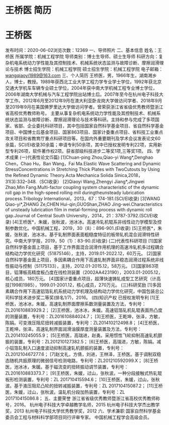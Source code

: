 # 王桥医 简历

# 王桥医
发布时间：2020-06-02浏览次数：12369
一、导师照片
二、基本信息
姓名：王桥医
所属学院：机械工程学院
导师类别：博士生导师、硕士生导师
科研方向：复杂机电系统动力学性能及其控制技术、机械系统状态监测与故障诊断、摩擦润滑理论与技术
博士招生学院：机械工程学院
硕士招生学院：机械工程学院
电子邮箱：wangqiaoyi1989@163.com
三、个人简历
王桥医，男，1966年生，湖南湘乡人，博士，教授。1989年获西北工业大学工程力学专业学士学位，1992年获北京交通大学机车车辆专业硕士学位，2004年获中南大学机械工程专业博士学位，2006年湖南大学机械与汽车工程学院出站博士后。2007年至今在杭州电子科技大学工作。2012年6月至2012年9月在澳大利亚卧龙岗大学做访问学者、2018年9月至2019年9月在美国佛罗里达大学做访问学者。曾荣获浙江省省级优秀教师暨浙江省高校优秀教师称号。
主要从事复杂机电系统动力学性能及其控制技术、机械系统状态监测与故障诊断、摩擦润滑理论与技术等科研。主持和参与完成了多项国家、省部、企业委托科研项目，其中包括国家自然科学基金项目、省自然科学基金项目、中国博士后基金项目、国家863项目、国家计委重点项目、省科技工业重点攻关项目和省教育厅重点科研项目等。在国内外重要期刊及学术会议发表论文60余篇，SCI/EI收录30余篇；申请专利50余项，其中已授权发明专利22项，实用新型专利26项，软件著作权2项。获省部级科技进步二等奖1项,三等奖1项。
四、学术成果
(一)代表性论文(5篇)
[1]Chuan-ping Zhou,Qiao-yi Wang*,Denghao Chen，Chao Hu，Ban Wang，Fai Ma.Elastic Wave Scattering and Dynamic StressConcentrations in Stretching Thick Plates with TwoCutouts by Using the Refined Dynamic Theory.Acta Mechanica Solida Sinica,2018，31(3):332–348.（SCI收录）
[2]Qiaoyi Wang,Zhengyi Jiang*,Jingwei Zhao,Min Fang.Multi-factor coupling system characteristic of the dynamic roll gap in the high-speed rolling mill duringtheunsteady lubrication process.Tribology International，2013，67：174-181.(SCI/EI收录)
[3]WANG Qiao-yi*,ZHANG Ze,CHEN Hui-qin,GUOShan,ZHAO Jing-wei.Characteristics of unsteady lubrication film in metal-forming process with dynamic roll gap.Journal of Central South University，2014，21：3787-3792.(SCI/EI收录)
[4]王桥医*，朱媛，张秋波，池冰冰。高速冷轧机辊系非线性动力学模型及控制参数优化。中国机械工程，2019，30（8）：896-901.(EI收录)
[5]王桥医*，朱媛，张秋波，池冰冰。基于轧制界面表面粗糙度特征的板带轧机混合润滑特性研究。中南大学学报，2019，50（1）：83-90.(EI收录)
(二)代表性科研项目
[1]国家自然科学基金面上项目，基于工作界面混合润滑作用机理的高速冷轧机多过程耦合结构动力学优化研究（51875146），主持，2019.01-2022.12，60万元。
[2]国家自然科学基金面上项目，多因素耦合作用下高速轧制界面非稳态润滑过程系统非线性振动与控制（51175133），主持，2012.01-2015.12，58万元。
[3]国家863项目，铝薄板高精度板凸度在线检测装置（2002AA423190），2003.01-2005.12，核心成员，180万元。
[4]国家计委重点项目，超薄快速铸轧成型工艺研究（计高技[1998]1985），1999.01-2001.12，核心成员，270万元。
(三)科研奖励
[1]多因素耦合作用下高速铝箔轧机系统动力学机理及结构动力学优化研究，中国包装总公司科学技术进步奖二等奖(排名1/7)，2016。
(四)知识产权
已授权发明专利
[1]王桥医，池冰冰，朱媛。高速轧制界面摩擦系数测量装置及方法，专利号：ZL201610883929.2；
[2]王桥医，池冰冰，朱媛。高速铝箔轧机轧辊表面热凸度的测量装置，专利号：ZL201610884024.7；
[3]王桥医，王乾坤，张泽，方敏，陈娟。可变液压阻尼扭转减振装置，专利号：ZL201410212498.8；
[4]王桥医，王乾坤，张泽。高速轧制界面润滑油膜厚度测量装置及方法，专利号：ZL201410245055.9；
[5]王桥医，高瑞进，赵勇。采用惯性飞轮抑制高速轧机颤振的装置，专利号：ZL201210127382.5；
[6]王桥医，高瑞进，方敏，陈娟。减小铝箔轧制入口速度波动抑制高速轧机颤振的装置，专利号：ZL201210467277.6；
[7]赵文礼，方倩，刘进，王林泽，王桥医。基于调制双稳态随机共振原理的微弱信号检测电路，专利号：ZL201210592099.X；
[8]王桥医，池冰冰，朱媛。基于磁流变的扭转振动调节装置，专利号：ZL201610883373.7；
[9]王桥医，朱媛，过山，张秋波。一种分段接触式热轧辊板形检测装置，专利号：ZL 201710415594.6；
[10]王桥医，朱媛，过山，张秋波。基于液压阻尼凸轮的扭转减振装置，专利号：ZL 201710415087.2；
[11]王桥医，朱媛，过山，张秋波。温轧机分段加热装置，专利号：ZL 201710415086.8；
五、主要荣誉
浙江省省级优秀教师暨浙江省高校优秀教师称号，2016。
杭州电子科技大学卓越教学名师，2015
杭州电子科技大学杰出教学奖，2013
杭州电子科技大学优秀教学奖，2012
六、学术兼职
国家自然科学基金委员会工程与材料科学部项目同行评审专家。
中国机械工程学会高级会员。
